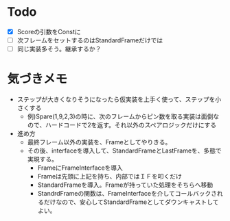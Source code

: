 # Todo
- [x] Scoreの引数をConstに
- [ ] 次フレームをセットするのはStandardFrameだけでは
- [ ] 同じ実装多そう。継承するか？
 
# 気づきメモ
- ステップが大きくなりそうになったら仮実装を上手く使って、ステップを小さくする
  - 例)Spare(1,9,2,3)の時に、次のフレームからピン数を取る実装は面倒なので、ハードコードで2を返す。それ以外のスペアロジックだけにする
- 進め方
  - 最終フレーム以外の実装を、Frameとしてやりきる。
  - その後、interfaceを導入して、StandardFrameとLastFrameを、多態で実現する。
    - FrameにFrameInterfaceを導入
    - Frameは先頭に上記を持ち、内部ではＩＦを叩くだけ
    - StandardFrameを導入。Frameが持っていた処理をそちらへ移動
    - StandrdFrameの関数は、FrameInterfaceを介してコールバックされるだけなので、安心してStandardFrameとしてダウンキャストしてよい。